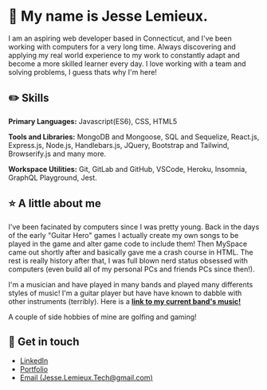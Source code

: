 # :wave: My name is Jesse Lemieux. 

  I am an aspiring web developer based in Connecticut, and I've been working with computers for a very long time. Always discovering and applying my real world experience to my work to constantly adapt and become a more skilled learner every day. I love working with a team and solving problems, I guess thats why I'm here!
  
## :pencil2: Skills 
  
  **Primary Languages:** Javascript(ES6), CSS, HTML5
  
  **Tools and Libraries:** MongoDB and Mongoose, SQL and Sequelize, React.js, Express.js, Node.js, Handlebars.js, JQuery, Bootstrap and Tailwind, Browserify.js and many more.
  
  **Workspace Utilities:** Git, GitLab and GitHub, VSCode, Heroku, Insomnia, GraphQL Playground, Jest.
  
## :star: A little about me 

  I've been facinated by computers since I was pretty young. Back in the days of the early "Guitar Hero" games I actually create my own songs to be played in the game and alter game code to include them! Then MySpace came out shortly after and basically gave me a crash course in HTML. The rest is really history after that, I was full blown nerd status obsessed with computers (even build all of my personal PCs and friends PCs since then!).
  
  I'm a musician and have played in many bands and played many differents styles of music! I'm a guitar player but have have known to dabble with other instruments (terribly). Here is a **[link to my current band's music!](https://www.youtube.com/watch?v=13wMJAvUZb0)**
  
  A couple of side hobbies of mine are golfing and gaming!
  
  ## :speech_balloon: Get in touch
  
   - [LinkedIn](https://www.linkedin.com/in/jesse-lemieux-064725244/)
   - [Portfolio](Jesselemieux.com)
   - [Email (Jesse.Lemieux.Tech@gmail.com)](mailto:Jesse.Lemieux.Tech@gmail.com)


  
